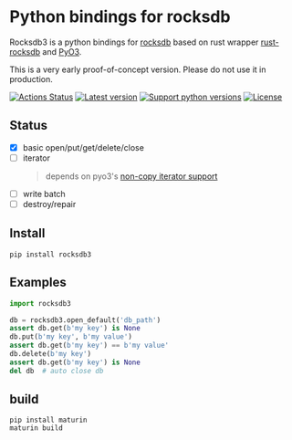 # Python bindings for rocksdb

Rocksdb3 is a python bindings for
[rocksdb](https://github.com/facebook/rocksdb) based on rust wrapper
[rust-rocksdb](https://github.com/rust-rocksdb/rust-rocksdb) and
[PyO3](https://github.com/PyO3/pyo3).

This is a very early proof-of-concept version.
Please do not use it in production.

[![Actions Status](https://github.com/xyb/rocksdb3/workflows/tests/badge.svg?branch-master)](https://github.com/xyb/rocksdb3/actions)
[![Latest version](https://img.shields.io/pypi/v/rocksdb3.svg)](https://pypi.org/project/rocksdb3/)
[![Support python versions](https://img.shields.io/pypi/pyversions/rocksdb3.svg)](https://pypi.org/project/rocksdb3/)
[![License](https://img.shields.io/pypi/l/rocksdb3.svg)](https://github.com/xyb/rocksdb3/blob/master/LICENSE)

## Status
  - [x] basic open/put/get/delete/close
  - [ ] iterator
      > depends on pyo3's [non-copy iterator support](https://github.com/PyO3/pyo3/issues/1085)
  - [ ] write batch
  - [ ] destroy/repair

## Install
```
pip install rocksdb3
```

## Examples

```python
import rocksdb3

db = rocksdb3.open_default('db_path')
assert db.get(b'my key') is None
db.put(b'my key', b'my value')
assert db.get(b'my key') == b'my value'
db.delete(b'my key')
assert db.get(b'my key') is None
del db  # auto close db
```

## build

```
pip install maturin
maturin build
```
